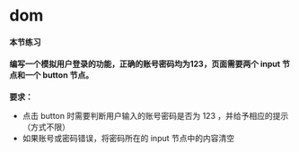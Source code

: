 # dom


#### 本节练习

#### 编写一个模拟用户登录的功能，正确的账号密码均为123，页面需要两个 input 节点和一个 button 节点。
**要求：**
 * 点击 button 时需要判断用户输入的账号密码是否为 123 ，并给予相应的提示（方式不限）
 * 如果账号或密码错误，将密码所在的 input 节点中的内容清空
